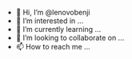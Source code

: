 - 👋 Hi, I’m @lenovobenji
- 👀 I’m interested in ...
- 🌱 I’m currently learning ...
- 💞️ I’m looking to collaborate on ...
- 📫 How to reach me ...

<!---
lenovobenji/lenovobenji is a ✨ special ✨ repository because its `README.md` (this file) appears on your GitHub profile.
You can click the Preview link to take a look at your changes.
--->
